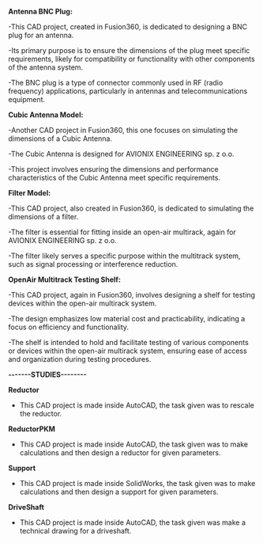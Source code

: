 **Antenna BNC Plug:**

-This CAD project, created in Fusion360, is dedicated to designing a BNC plug for an antenna.

-Its primary purpose is to ensure the dimensions of the plug meet specific requirements, likely for compatibility or functionality with other components of the antenna system.

-The BNC plug is a type of connector commonly used in RF (radio frequency) applications, particularly in antennas and telecommunications equipment.

**Cubic Antenna Model:**

-Another CAD project in Fusion360, this one focuses on simulating the dimensions of a Cubic Antenna.

-The Cubic Antenna is designed for AVIONIX ENGINEERING sp. z o.o.

-This project involves ensuring the dimensions and performance characteristics of the Cubic Antenna meet specific requirements.

**Filter Model:**

-This CAD project, also created in Fusion360, is dedicated to simulating the dimensions of a filter.

-The filter is essential for fitting inside an open-air multirack, again for AVIONIX ENGINEERING sp. z o.o.

-The filter likely serves a specific purpose within the multitrack system, such as signal processing or interference reduction.


**OpenAir Multitrack Testing Shelf:**

-This CAD project, again in Fusion360, involves designing a shelf for testing devices within the open-air multirack system.

-The design emphasizes low material cost and practicability, indicating a focus on efficiency and functionality.

-The shelf is intended to hold and facilitate testing of various components or devices within the open-air multirack system, ensuring ease of access and organization during testing procedures.

**-------STUDIES--------**

**Reductor**

- This CAD project is made inside AutoCAD, the task given was to rescale the reductor.

**ReductorPKM**

- This CAD project is made inside AutoCAD, the task given was to make calculations and then design a reductor for given parameters.

**Support**

- This CAD project is made inside SolidWorks, the task given was to make calculations and then design a support for given parameters.

**DriveShaft**

- This CAD project is made inside AutoCAD, the task given was make a technical drawing for a driveshaft.


